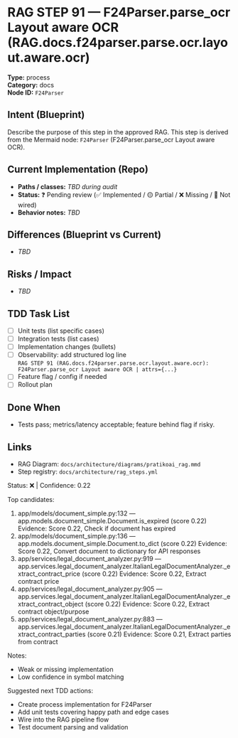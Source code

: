 # RAG STEP 91 — F24Parser.parse_ocr Layout aware OCR (RAG.docs.f24parser.parse.ocr.layout.aware.ocr)

**Type:** process  
**Category:** docs  
**Node ID:** `F24Parser`

## Intent (Blueprint)
Describe the purpose of this step in the approved RAG. This step is derived from the Mermaid node: `F24Parser` (F24Parser.parse_ocr Layout aware OCR).

## Current Implementation (Repo)
- **Paths / classes:** _TBD during audit_
- **Status:** ❓ Pending review (✅ Implemented / 🟡 Partial / ❌ Missing / 🔌 Not wired)
- **Behavior notes:** _TBD_

## Differences (Blueprint vs Current)
- _TBD_

## Risks / Impact
- _TBD_

## TDD Task List
- [ ] Unit tests (list specific cases)
- [ ] Integration tests (list cases)
- [ ] Implementation changes (bullets)
- [ ] Observability: add structured log line  
  `RAG STEP 91 (RAG.docs.f24parser.parse.ocr.layout.aware.ocr): F24Parser.parse_ocr Layout aware OCR | attrs={...}`
- [ ] Feature flag / config if needed
- [ ] Rollout plan

## Done When
- Tests pass; metrics/latency acceptable; feature behind flag if risky.

## Links
- RAG Diagram: `docs/architecture/diagrams/pratikoai_rag.mmd`
- Step registry: `docs/architecture/rag_steps.yml`


<!-- AUTO-AUDIT:BEGIN -->
Status: ❌  |  Confidence: 0.22

Top candidates:
1) app/models/document_simple.py:132 — app.models.document_simple.Document.is_expired (score 0.22)
   Evidence: Score 0.22, Check if document has expired
2) app/models/document_simple.py:136 — app.models.document_simple.Document.to_dict (score 0.22)
   Evidence: Score 0.22, Convert document to dictionary for API responses
3) app/services/legal_document_analyzer.py:919 — app.services.legal_document_analyzer.ItalianLegalDocumentAnalyzer._extract_contract_price (score 0.22)
   Evidence: Score 0.22, Extract contract price
4) app/services/legal_document_analyzer.py:905 — app.services.legal_document_analyzer.ItalianLegalDocumentAnalyzer._extract_contract_object (score 0.22)
   Evidence: Score 0.22, Extract contract object/purpose
5) app/services/legal_document_analyzer.py:883 — app.services.legal_document_analyzer.ItalianLegalDocumentAnalyzer._extract_contract_parties (score 0.21)
   Evidence: Score 0.21, Extract parties from contract

Notes:
- Weak or missing implementation
- Low confidence in symbol matching

Suggested next TDD actions:
- Create process implementation for F24Parser
- Add unit tests covering happy path and edge cases
- Wire into the RAG pipeline flow
- Test document parsing and validation
<!-- AUTO-AUDIT:END -->